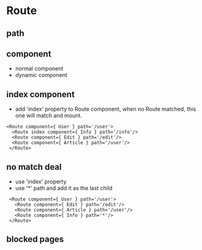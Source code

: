 # Route
## path
## component
  * normal component
  * dynamic component 
## index component
  * add 'index' property to Route component, when no Route matched, this one will match and mount.
  ```
  <Route component={ User } path='/user'>
    <Route index component={ Info } path='/info'/>
    <Route component={ Edit } path='/edit'/>
    <Route component={ Article } path='/user'/>
   </Route>
  ```
## no match deal
  - use 'index' property
  - use '*' path and add it as the last child
  ```
   <Route component={ User } path='/user'>
     <Route component={ Edit } path='/edit'/>
     <Route component={ Article } path='/user'/>
     <Route component={ Info } path='*'/>
   </Route>
  ```
## blocked pages
